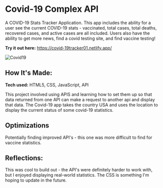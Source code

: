 # Covid-19 Complex API 

A COVID-19 Stats Tracker Application. This app includes the ability for a user see the current COVID-19 stats - vaccinated, total cases, total deaths, recovered cases, and active cases are all included. Users also have the ability to get more news, find a covid testing site, and find vaccine testing!

**Try it out here:** https://covid-19tracker01.netlify.app/

![Covid19](https://i.imgur.com/gbx7lZR.png)

## How It's Made:

**Tech used:** HTML5, CSS, JavaScript, API

This project involved using APIS and learning how to set them up so that data returned from one API can make a request to another api and display that data. The Covid-19 app takes the country USA and uses the location to display the current status of some covid-19 statistics.

## Optimizations

Potentially finding improved API's - this one was more difficult to find for vaccine statistics. 

## Reflections:

This was cool to build out - the API's were definitely harder to work with, but I enjoyed displaying real-world statistics. The CSS is something I'm hoping to update in the future.
